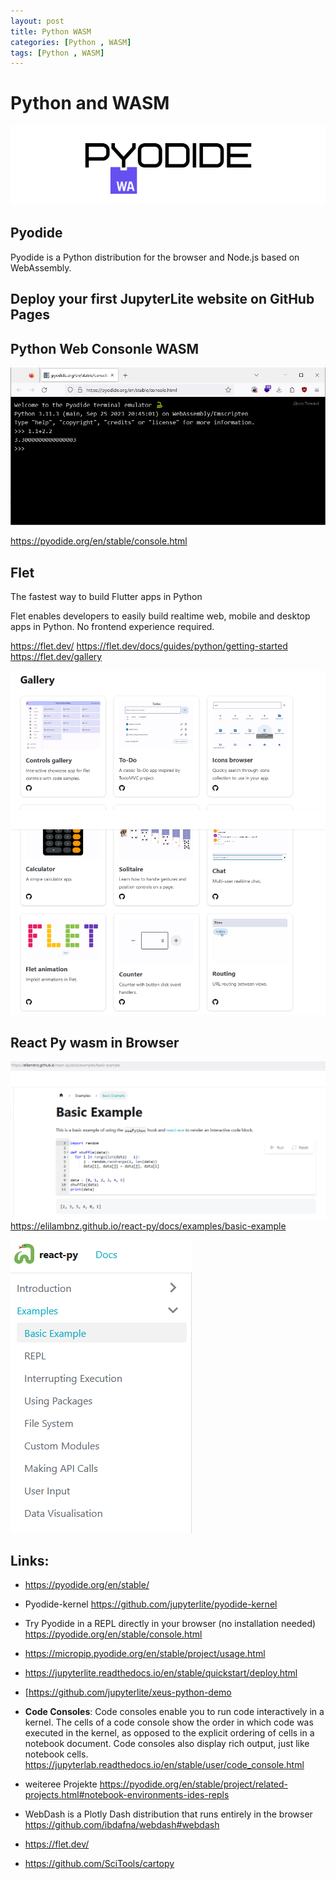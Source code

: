 ```yaml
---
layout: post
title: Python WASM  
categories: [Python , WASM]
tags: [Python , WASM]
---
```


# Python and WASM 

![](../pics/20230928111641.png)

## Pyodide
Pyodide is a Python distribution for the browser and Node.js based on WebAssembly.


## Deploy your first JupyterLite website on GitHub Pages

## Python Web Consonle WASM 
![](../pics/20230928113025-webconsolePyWasm.png)

<https://pyodide.org/en/stable/console.html>
## Flet
The fastest way to build Flutter apps in Python

Flet enables developers to easily build realtime web, mobile and desktop apps in Python. No frontend experience required.

https://flet.dev/
https://flet.dev/docs/guides/python/getting-started
https://flet.dev/gallery

![](pics/20230928114113.png)
## React Py wasm in Browser 
![](../pics/20230928114356.png)
https://elilambnz.github.io/react-py/docs/examples/basic-example

![](../pics/20230928114743.png)

## Links: 

- <https://pyodide.org/en/stable/>
- Pyodide-kernel  https://github.com/jupyterlite/pyodide-kernel

- Try Pyodide in a REPL directly in your browser (no installation needed) <https://pyodide.org/en/stable/console.html>
- <https://micropip.pyodide.org/en/stable/project/usage.html>

- <https://jupyterlite.readthedocs.io/en/stable/quickstart/deploy.html>
- [https://github.com/jupyterlite/xeus-python-demo
- **Code Consoles**: Code consoles enable you to run code interactively in a kernel. The cells of a code console show the order in which code was executed in the kernel, as opposed to the explicit ordering of cells in a notebook document. Code consoles also display rich output, just like notebook cells. <https://jupyterlab.readthedocs.io/en/stable/user/code_console.html>
- weiteree Projekte <https://pyodide.org/en/stable/project/related-projects.html#notebook-environments-ides-repls>
- WebDash is a Plotly Dash distribution that runs entirely in the browser <https://github.com/ibdafna/webdash#webdash>
- https://flet.dev/

- https://github.com/SciTools/cartopy